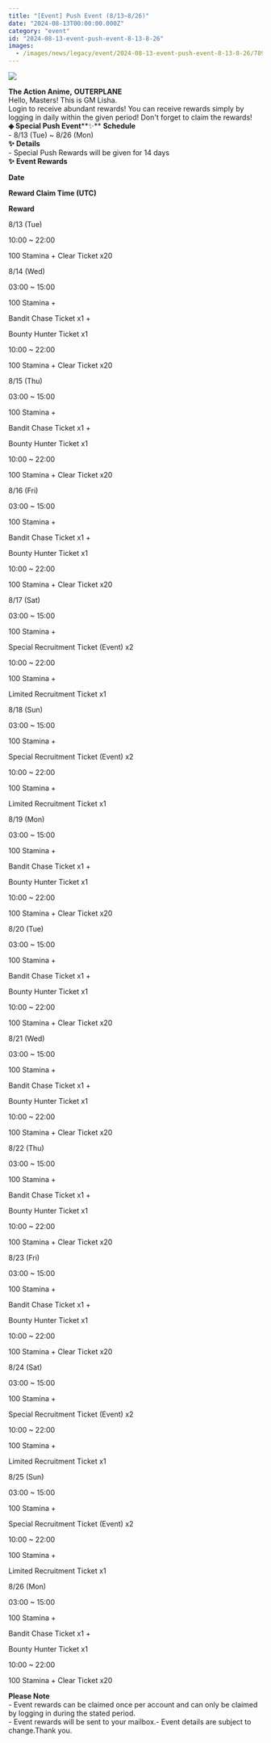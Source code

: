```yaml
---
title: "[Event] Push Event (8/13~8/26)"
date: "2024-08-13T00:00:00.000Z"
category: "event"
id: "2024-08-13-event-push-event-8-13-8-26"
images:
  - /images/news/legacy/event/2024-08-13-event-push-event-8-13-8-26/78933287dd38475aa79934cd937ad938.webp
---
```


![](/images/news/legacy/event/2024-08-13-event-push-event-8-13-8-26/78933287dd38475aa79934cd937ad938.webp)  

**The Action Anime,** **OUTERPLANE**          
Hello, Masters! This is GM Lisha.  
Login to receive abundant rewards! You can receive rewards simply by logging in daily within the given period! Don't forget to claim the rewards! **◈ Special Push Event****✨** **Schedule**      
\- 8/13 (Tue) ~ 8/26 (Mon)  
**✨** **Details**     
\- Special Push Rewards will be given for 14 days  
**✨** **Event Rewards**

**Date**

**Reward Claim Time (UTC)**

**Reward**

8/13 (Tue)

10:00 ~ 22:00

100 Stamina + Clear Ticket x20

8/14 (Wed)

03:00 ~ 15:00

100 Stamina + 

Bandit Chase Ticket x1 +

Bounty Hunter Ticket x1

10:00 ~ 22:00

100 Stamina + Clear Ticket x20

8/15 (Thu)

03:00 ~ 15:00

100 Stamina + 

Bandit Chase Ticket x1 +

Bounty Hunter Ticket x1

10:00 ~ 22:00

100 Stamina + Clear Ticket x20

8/16 (Fri)

03:00 ~ 15:00

100 Stamina + 

Bandit Chase Ticket x1 +

Bounty Hunter Ticket x1

10:00 ~ 22:00

100 Stamina + Clear Ticket x20

8/17 (Sat)

03:00 ~ 15:00

100 Stamina + 

Special Recruitment Ticket (Event) x2

10:00 ~ 22:00

100 Stamina + 

Limited Recruitment Ticket x1

8/18 (Sun)

03:00 ~ 15:00

100 Stamina + 

Special Recruitment Ticket (Event) x2

10:00 ~ 22:00

100 Stamina + 

Limited Recruitment Ticket x1

8/19 (Mon)

03:00 ~ 15:00

100 Stamina + 

Bandit Chase Ticket x1 +

Bounty Hunter Ticket x1

10:00 ~ 22:00

100 Stamina + Clear Ticket x20

8/20 (Tue)

03:00 ~ 15:00

100 Stamina + 

Bandit Chase Ticket x1 +

Bounty Hunter Ticket x1

10:00 ~ 22:00

100 Stamina + Clear Ticket x20

8/21 (Wed)

03:00 ~ 15:00

100 Stamina + 

Bandit Chase Ticket x1 +

Bounty Hunter Ticket x1

10:00 ~ 22:00

100 Stamina + Clear Ticket x20

8/22 (Thu)

03:00 ~ 15:00

100 Stamina + 

Bandit Chase Ticket x1 +

Bounty Hunter Ticket x1

10:00 ~ 22:00

100 Stamina + Clear Ticket x20

8/23 (Fri)

03:00 ~ 15:00

100 Stamina + 

Bandit Chase Ticket x1 +

Bounty Hunter Ticket x1

10:00 ~ 22:00

100 Stamina + Clear Ticket x20

8/24 (Sat)

03:00 ~ 15:00

100 Stamina + 

Special Recruitment Ticket (Event) x2

10:00 ~ 22:00

100 Stamina + 

Limited Recruitment Ticket x1

8/25 (Sun)

03:00 ~ 15:00

100 Stamina + 

Special Recruitment Ticket (Event) x2

10:00 ~ 22:00

100 Stamina + 

Limited Recruitment Ticket x1

8/26 (Mon)

03:00 ~ 15:00

100 Stamina + 

Bandit Chase Ticket x1 +

Bounty Hunter Ticket x1

10:00 ~ 22:00

100 Stamina + Clear Ticket x20

**Please Note**  
\- Event rewards can be claimed once per account and can only be claimed by logging in during the stated period.  
\- Event rewards will be sent to your mailbox.- Event details are subject to change.Thank you.
